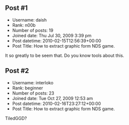 ## Post #1
- Username: daish
- Rank: n00b
- Number of posts: 19
- Joined date: Thu Jul 30, 2009 3:39 pm
- Post datetime: 2010-02-15T12:56:39+00:00
- Post Title: How to extract graphic form NDS game.

It so greatly  to be seem that. Do you know tools about this.
## Post #2
- Username: interloko
- Rank: beginner
- Number of posts: 23
- Joined date: Tue Oct 27, 2009 12:53 am
- Post datetime: 2010-02-16T23:27:12+00:00
- Post Title: How to extract graphic form NDS game.

TiledGGD?
